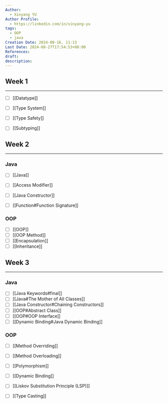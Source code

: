 ```yaml
---
Author:
  - Xinyang YU
Author Profile:
  - https://linkedin.com/in/xinyang-yu
tags:
  - OOP
  - java
Creation Date: 2024-08-16, 11:13
Last Date: 2024-08-27T17:54:53+08:00
References: 
draft: 
description: 
---
```

## Week 1
---
- [ ] [[Datatype]]
- [ ] [[Type System]]
- [ ] [[Type Safety]]
- [ ] [[Subtyping]]


## Week 2
---
### Java
- [ ] [[Java]]
- [ ] [[Access Modifier]]
- [ ] [[Java Constructor]]
- [ ] [[Function#Function Signature]]


### OOP
- [ ] [[OOP]]
- [ ] [[OOP Method]]
- [ ] [[Encapsulation]]
- [ ] [[Inheritance]]

## Week 3
---
### Java
- [ ] [[Java Keywords#final]]
- [ ] [[Java#The Mother of All Classes]]
- [ ] [[Java Constructor#Chaining Constructors]]
- [ ] [[OOP#Abstract Class]]
- [ ] [[OOP#OOP Interface]]
- [ ] [[Dynamic Binding#Java Dynamic Binding]]

### OOP
- [ ] [[Method Overriding]]
- [ ] [[Method Overloading]]
- [ ] [[Polymorphism]]
- [ ] [[Dynamic Binding]]
- [ ] [[Liskov Substitution Principle (LSP)]]
- [ ] [[Type Casting]]

